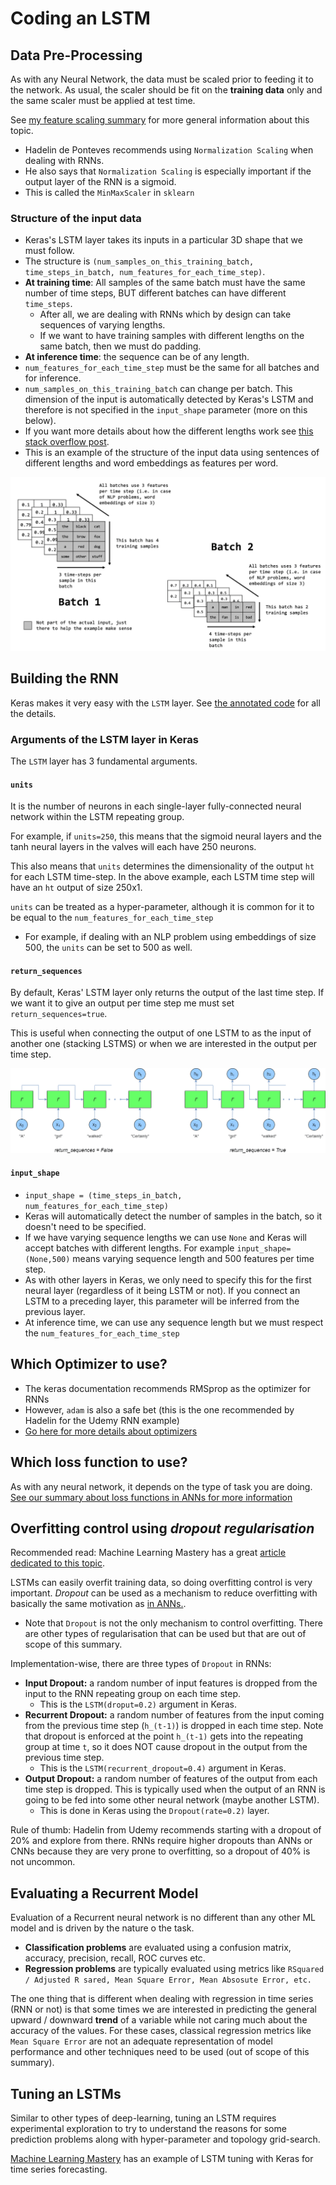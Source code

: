 # Coding an LSTM

## Data Pre-Processing

As with any Neural Network, the data must be scaled prior to feeding it to the network. As usual, the scaler should
be fit on the __training data__ only and the same scaler must be applied at test time.

See [my feature scaling summary][feature-scaling-summary] for more general information about this topic.

- Hadelin de Ponteves recommends using `Normalization Scaling` when dealing with RNNs.
- He also says that  `Normalization Scaling` is especially important if the output layer of the RNN is a sigmoid.
- This is called the `MinMaxScaler` in `sklearn`

### Structure of the input data

- Keras's LSTM layer takes its inputs in a particular 3D shape that we must follow.  
- The structure is `(num_samples_on_this_training_batch, time_steps_in_batch, num_features_for_each_time_step)`.
- __At training time__: All samples of the same batch must have the same number of time steps, BUT different batches 
can have different `time_steps`.
   - After all, we are dealing with RNNs which by design can take sequences of varying lengths.
   - If we want to have training samples with different lengths on the same batch, then we must do padding.
- __At inference time__: the sequence can be of any length.
- `num_features_for_each_time_step` must be the same for all batches and for inference.
- `num_samples_on_this_training_batch` can change per batch.  This dimension of the input is automatically detected
by Keras's LSTM and therefore is not specified in the `input_shape` parameter (more on this below).
- If you want more details about how the different lengths work see [this stack overflow post][keras-lstm-with-different-sequence-lengths].
- This is an example of the structure of the input data using sentences of different lengths and word embeddings as
features per word.

 ![Keras LSTM input structure][keras-lstm-input-structure]


## Building the RNN
Keras makes it very easy with the `LSTM` layer. See [the annotated code][lstm-stock-trend-sample-code] for all the details.

### Arguments of the LSTM layer in Keras
The `LSTM` layer has 3 fundamental arguments.

#### `units`
It is the number of neurons in each single-layer fully-connected neural network within the LSTM repeating group.

For example, if `units=250`, this means that the sigmoid neural layers and the tanh neural layers in the valves will
each have 250 neurons.

This also means that `units` determines the dimensionality of the output `ht` for each LSTM time-step. In the above
example, each LSTM time step will have an `ht` output of size 250x1.

`units` can be treated as a hyper-parameter, although it is common for it to be equal to the 
`num_features_for_each_time_step` 
- For example, if dealing with an NLP problem using embeddings of size 500, the `units` can be set to 500 as well. 


#### `return_sequences`
By default, Keras' LSTM layer only returns the output of the last time step. If we want it to give an 
output per time step me must set `return_sequences=true`.

This is useful when connecting the output of one LSTM to as the input of another one (stacking LSTMS) or when we are
interested in the output per time step.

![keras lstm return sequence][keras-lstm-return-sequences-diagram]

#### `input_shape`
- `input_shape = (time_steps_in_batch, num_features_for_each_time_step)`
- Keras will automatically detect the number of samples in the batch, so it doesn't need to be specified.
- If we have varying sequence lengths we can use `None` and Keras will accept batches with different lengths. For example
`input_shape=(None,500)` means varying sequence length and 500 features per time step.
- As with other layers in Keras, we only need to specify this for the first neural layer (regardless of it being LSTM or not). 
If you connect an LSTM to a preceding layer, this parameter will be inferred from the previous layer.
- At inference time, we can use any sequence length but we must respect the `num_features_for_each_time_step`

## Which Optimizer to use?
- The keras documentation recommends RMSprop as the optimizer for RNNs
- However, `adam` is also a safe bet (this is the one recommended by Hadelin for the Udemy RNN example)
- [Go here for more details about optimizers][ann-selecting-the-optimizer]

## Which loss function to use?
As with any neural network, it depends on the type of task you are doing. 
[See our summary about loss functions in ANNs for more information][ann-which-loss-function]
 
 
## Overfitting control using _dropout regularisation_
 
 Recommended read: Machine Learning Mastery has a great [article dedicated to this topic][mlm-lstm-dropout].
 
 LSTMs can easily overfit training data, so doing overfitting control is very important. _Dropout_ can be used as a 
 mechanism to reduce overfitting with basically the same motivation as [in ANNs.][dropout-in-anns].
 
 - Note that `Dropout` is not the only mechanism to control overfitting. There are other types of regularisation that 
 can be used but that are out of scope of this summary. 
 
 Implementation-wise, there are three types of `Dropout` in RNNs:
 - __Input Dropout:__ a random number of input features is dropped from the input to the RNN repeating group on each time step.
    - This is the `LSTM(droput=0.2)` argument in Keras.
 - __Recurrent Dropout:__ a random number of features from the input coming from the previous time step (`h_(t-1)`) is
 dropped in each time step.  Note that dropout is enforced at the point `h_(t-1)` gets into the repeating group at 
 time `t`, so it does NOT cause dropout in the output from the previous time step.
   - This is the `LSTM(recurrent_dropout=0.4)` argument in Keras.
 - __Output Dropout:__ a random number of features of the output from each time step is dropped.  This is typically used
 when the output of an RNN is going to be fed into some other neural network (maybe another LSTM).
   - This is done in Keras using the `Dropout(rate=0.2)` layer.
   

Rule of thumb: Hadelin from Udemy recommends starting with a dropout of 20% and explore from there.
RNNs require higher dropouts than ANNs or CNNs because they are very prone to overfitting, so a dropout
of 40% is not uncommon.

## Evaluating a Recurrent Model

Evaluation of a Recurrent neural network is no different than any other ML model and is driven by the nature o the 
task.
- __Classification problems__ are evaluated using a confusion matrix, accuracy, precision, recall, ROC curves etc.
- __Regression problems__ are typically evaluated using metrics like `RSquared / Adjusted R sared, Mean Square Error,
Mean Absosute Error, etc.`  
 
 The one thing that is different when dealing with regression in time series (RNN or not) is that some times we are 
 interested in predicting the general upward / downward **trend** of a variable while not caring much about 
 the accuracy of the values.  For these cases, classical regression metrics like `Mean Square Error` are not an
 adequate representation of model performance and other techniques need to be used (out of scope of this summary).
 
 ## Tuning an LSTMs
 Similar to other types of deep-learning, tuning an LSTM requires experimental exploration to try to understand
 the reasons for some prediction problems along with hyper-parameter and topology grid-search.
 
 [Machine Learning Mastery][mlm-lstm-tuning] has an example of LSTM tuning with Keras for time series forecasting.
 
 
 
[feature-scaling-summary]: https://github.com/serodriguez68/machine-learning-cheatsheet/blob/master/cheatsheets/Part%201%20-%20Data%20Preprocessing/data-preprocessing.md#feature-scaling
[keras-lstm-return-sequences-diagram]: ./Keras-LSTM-return-sequences-diagram.png
[keras-lstm-with-different-sequence-lengths]:https://datascience.stackexchange.com/questions/26366/training-an-rnn-with-examples-of-different-lengths-in-keras
[keras-lstm-input-structure]: ./keras-lstm-input-structure.png
[lstm-stock-trend-sample-code]: ../../../annotated_code/volume_1_supervised_deep_learning/part_3_recurrent_neural_networks/lstm_stock_trend_regression.py
[ann-selecting-the-optimizer]: ../Part%201%20-%20Artificial%20Neural%20Networks%20(ANN)/2-coding-an-ann.md#selecting-the-optimizer
[ann-which-loss-function]: ../Part%201%20-%20Artificial%20Neural%20Networks%20(ANN)/2-coding-an-ann.md#which-loss-function-to-use
[dropout-in-anns]: ../Part%201%20-%20Artificial%20Neural%20Networks%20(ANN)/2-coding-an-ann.md#overfitting-control-using-_dropout-regularisation_
[mlm-lstm-dropout]: https://machinelearningmastery.com/use-dropout-lstm-networks-time-series-forecasting/
[mlm-lstm-tuning]: https://machinelearningmastery.com/tune-lstm-hyperparameters-keras-time-series-forecasting/

